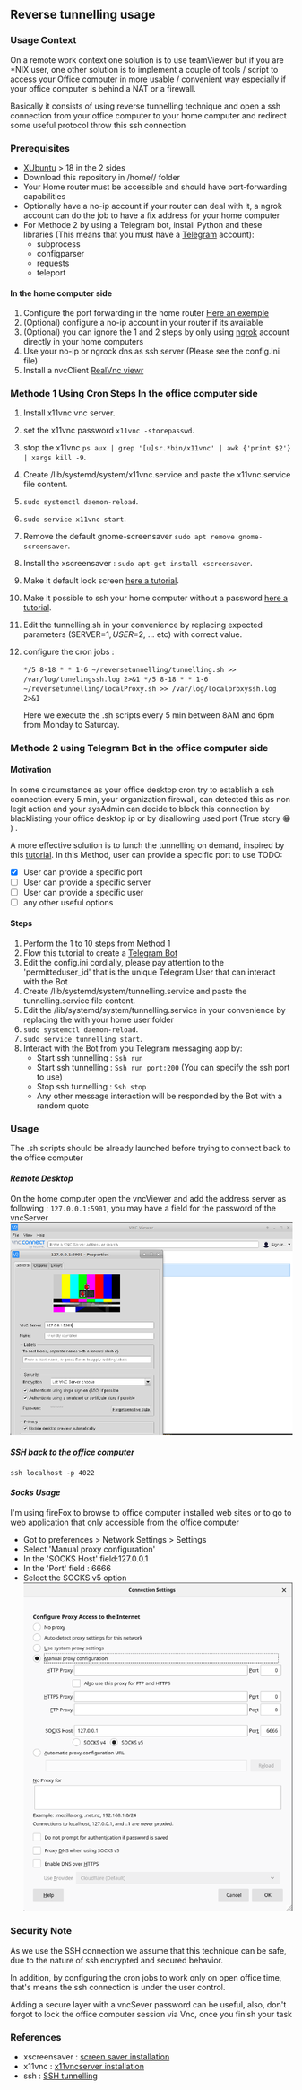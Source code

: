 ## Reverse tunnelling usage

### Usage Context
On a remote work context one solution is to use teamViewer but if you are *NIX user, one other solution is to implement
a couple of tools / script to access your Office computer in more usable / convenient way especially if your office computer 
is behind a NAT or a firewall.

Basically it consists of using reverse tunnelling  technique and open a ssh connection from your office computer to your home 
computer and redirect some useful protocol throw this ssh connection 

### Prerequisites
- [XUbuntu](https://xubuntu.org/) > 18 in the 2 sides
- Download this repository in /home/<user>/ folder
- Your Home router must be accessible and should have port-forwarding capabilities
- Optionally have a no-ip account if your router can deal with it, a ngrok account can do the job to have a fix address for your home computer
- For Methode 2 by using a Telegram bot, install Python and these libraries (This means that you must have a [Telegram](https://telegram.org/) account):
    - subprocess
    - configparser
    - requests
    - teleport
#### In the home computer side
1. Configure the port forwarding in the home router [Here an exemple](https://www.cyberpratibha.com/blog/ssh-port-forwarding-in-router/)
2. (Optional) configure a no-ip account in your router if its available
3. (Optional) you can ignore the 1 and 2 steps  by only using [ngrok](https://ngrok.com/) account directly in your home computers
4. Use your no-ip or ngrock dns as ssh server (Please see the config.ini file)
4. Install a nvcClient [RealVnc viewr](https://www.realvnc.com/en/connect/download/viewer/)

### Methode 1 Using Cron Steps  In the office computer side
1. Install x11vnc vnc server.
2. set the x11vnc password `x11vnc -storepasswd`.
3. stop the x11vnc `ps aux | grep '[u]sr.*bin/x11vnc' | awk {'print $2'} | xargs kill -9`.
4. Create /lib/systemd/system/x11vnc.service and paste the x11vnc.service file content.
5. `sudo systemctl daemon-reload`.
6. `sudo service x11vnc start`.
7. Remove the default gnome-screensaver `sudo apt remove gnome-screensaver`.
8. Install the xscreensaver : `sudo apt-get install xscreensaver`.
9. Make it default lock screen [here a tutorial](https://www.linuxbabe.com/ubuntu/install-autostart-xscreensaver-ubuntu-18-04-19-04).
10. Make it  possible to ssh your home computer without a password  [here a tutorial](https://www.thegeekstuff.com/2008/11/3-steps-to-perform-ssh-login-without-password-using-ssh-keygen-ssh-copy-id/).
11. Edit the tunnelling.sh in your convenience by replacing expected parameters (SERVER=$1, USER=$2, ... etc) with correct value.
12. configure the cron jobs :

    `*/5 8-18 * * 1-6 ~/reversetunnelling/tunnelling.sh >> /var/log/tunelingssh.log 2>&1
    */5 8-18 * * 1-6 ~/reversetunnelling/localProxy.sh >> /var/log/localproxyssh.log 2>&1`
    
    Here we execute the .sh scripts every 5 min between 8AM and 6pm from Monday to Saturday.

### Methode 2 using Telegram Bot in the office computer side
#### Motivation
In some circumstance as your office desktop cron try to establish a ssh connection every 5 min, your organization firewall, can detected this as non legit action
and your sysAdmin can decide to block this connection by blacklisting your office desktop ip or by disallowing used port (True story :grin: ) .

A more effective solution is to lunch the tunnelling on demand, inspired by this [tutorial](https://www.instructables.com/id/Set-up-Telegram-Bot-on-Raspberry-Pi/).
In this Method, user can provide a specific port to use
TODO: 
- [x] User can provide a specific port   
- [ ] User can provide a specific server    
- [ ] User can provide a specific user
- [ ] any other useful options 
        
#### Steps
1. Perform the 1 to 10 steps from Method 1
2. Flow this tutorial to create a [Telegram Bot](https://core.telegram.org/bots#6-botfather)
3. Edit the config.ini cordially, please pay attention to the 'permitteduser_id' that is the unique Telegram User that can interact with the Bot
4. Create /lib/systemd/system/tunnelling.service and paste the tunnelling.service file content.
5. Edit the /lib/systemd/system/tunnelling.service in your convenience by replacing the <user> with your home user folder
6. `sudo systemctl daemon-reload`.
7. `sudo service tunnelling start`.
8. Interact with the Bot from you Telegram messaging app by:
    - Start ssh tunnelling : `Ssh run`
    - Start ssh tunnelling : `Ssh run port:200` (You can specify the ssh port to use)
    - Stop ssh tunnelling : `Ssh stop`
    - Any other message interaction will be responded by the Bot with a random quote

### Usage
The .sh scripts should be already launched before trying to connect back to the office computer

#### _Remote Desktop_
On the home computer open the vncViewer and add the address server as following : `127.0.0.1:5901`, you may have a field for the password of the vncServer
![nvcViewr](images/vncViewr.png)

#### _SSH back to the office computer_
`ssh localhost -p 4022`

#### _Socks Usage_
I'm using fireFox to browse to office computer installed web sites or to go to web application that only accessible from the  office computer
- Got to preferences > Network Settings > Settings
- Select 'Manual proxy configuration'
- In the 'SOCKS Host' field:127.0.0.1 
- In the 'Port' field : 6666
- Select the SOCKS v5 option 
![nvcViewr](images/socksConfig.png)

### Security Note
As we use the SSH connection we assume that this technique can be safe, due to the nature of ssh encrypted and secured behavior.

In addition, by configuring the cron jobs to work only on open office time, that's means the ssh connection is under the user control.

Adding a secure layer with a vncSever password can be useful, also, don't forgot to lock the office computer session via Vnc, once you finish your task  

### References
- xscreensaver : [screen saver installation](https://www.linuxbabe.com/ubuntu/install-autostart-xscreensaver-ubuntu-18-04-19-04)
- x11vnc : [x11vncserver installation](https://c-nergy.be/blog/?p=12220)
- ssh : [SSH tunnelling](https://www.ssh.com/ssh/tunneling/example)
